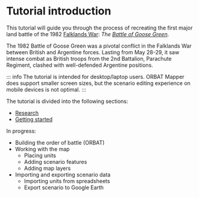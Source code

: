 # Tutorial introduction

This tutorial will guide you through the process of recreating the first major land battle of the
1982 [Falklands War](https://en.wikipedia.org/wiki/Falklands_War):
_The [Battle of Goose Green](https://en.wikipedia.org/wiki/Battle_of_Goose_Green)_.

The 1982 Battle of Goose Green was a pivotal conflict in the Falklands War between British and Argentine forces. Lasting
from May 28-29, it saw intense combat as British troops from the 2nd Battalion, Parachute Regiment, clashed with
well-defended Argentine positions.

::: info
The tutorial is intended for desktop/laptop users. ORBAT Mapper does support smaller screen sizes, but the scenario
editing experience on mobile devices is not optimal.
:::

The tutorial is divided into the
following sections:

- [Research](research.md)
- [Getting started](getting-started.md)

In progress:

- Building the order of battle (ORBAT)
- Working with the map
  - Placing units
  - Adding scenario features
  - Adding map layers
- Importing and exporting scenario data
  - Importing units from spreadsheets
  - Export scenario to Google Earth
